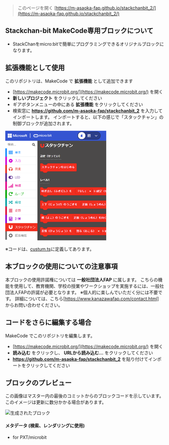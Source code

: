 
> このページを開く [https://m-asaoka-fap.github.io/stackchanbit_2/](https://m-asaoka-fap.github.io/stackchanbit_2/)

## Stackchan-bit MakeCode専用ブロックについて
* StackChanをmicro:bitで簡単にプログラミングできるオリジナルブロックになります。

## 拡張機能として使用
このリポジトリは、MakeCode で **拡張機能** として追加できます
* [https://makecode.microbit.org/](https://makecode.microbit.org/) を開く
* **新しいプロジェクト** をクリックしてください
* ギアボタンメニューの中にある **拡張機能** をクリックしてください
* 検索窓に **https://github.com/m-asaoka-fap/stackchanbit_2** を入力してインポートします。
インポートすると、以下の感じで「スタックチャン」の制御ブロックが追加されます。

<img src="https://github.com/m-asaoka-fap/stackchanbit_2/blob/main/extension.png" width="320px">

※コードは、[custum.ts](https://github.com/m-asaoka-fap/stackchanbit_2/blob/master/custom.ts)に定義してあります。




## 本ブロックの使用についての注意事項

本ブロックの使用許諾権については **一般社団法人FAP** に属します。
こちらの機能を使用して、教育機関、学校の授業やワークショップを実施するには、一般社団法人FAPの許諾が必要となります。
※個人的に楽しんでいただく分には不要です。
詳細については、こちら[https://www.kanazawafap.com/contact.html] からお問い合わせください。

## コードをさらに編集する場合

MakeCode でこのリポジトリを編集します。
* [https://makecode.microbit.org/](https://makecode.microbit.org/) を開く
* **読み込む** をクリックし、 **URLから読み込む...** をクリックしてください
* **https://github.com/m-asaoka-fap/stackchanbit_2** を貼り付けてインポートをクリックしてください

## ブロックのプレビュー

この画像はマスター内の最後のコミットからのブロックコードを示しています。
このイメージは更新に数分かかる場合があります。

![生成されたブロック](https://github.com/m-asaoka-fap/stackchanbit_2/raw/master/.github/makecode/blocks.png)

#### メタデータ (検索、レンダリングに使用)

* for PXT/microbit
<script src="https://makecode.com/gh-pages-embed.js"></script><script>makeCodeRender("{{ site.makecode.home_url }}", "{{ site.github.owner_name }}/{{ site.github.repository_name }}");</script>
